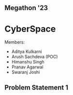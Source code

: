 ## Megathon '23
# CyberSpace
Members:
-   Aditya Kulkarni
-   Arush Sachdeva (POC)
-   Himanshu Singh
-   Pranav Agarwal
-   Swaranj Joshi
## Problem Statement 1